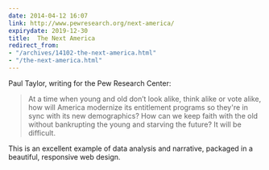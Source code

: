 ```yaml
---
date: 2014-04-12 16:07
link: http://www.pewresearch.org/next-america/
expirydate: 2019-12-30
title:  The Next America
redirect_from:
- "/archives/14102-the-next-america.html"
- "/the-next-america.html"
---
```



Paul Taylor, writing for the Pew Research Center: 

> At a time when young and old don’t look alike, think alike or vote alike, how will America modernize its entitlement programs so they're in sync with its new demographics? How can we keep faith with the old without bankrupting the young and starving the future? It will be difficult.

This is an excellent example of data analysis and narrative, packaged in a beautiful, responsive web design. 
